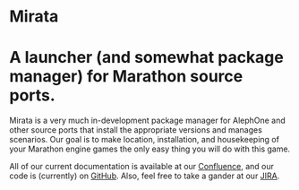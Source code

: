 # Mirata
# A launcher (and somewhat package manager) for Marathon source ports.

Mirata is a very much in-development package manager for AlephOne and other source ports that install the appropriate versions and manages scenarios. Our goal is to make location, installation, and housekeeping of your Marathon engine games the only easy thing you will do with this game.

All of our current documentation is available at our [Confluence](https://marathonspeedrun.atlassian.net/wiki/spaces/MIR), and our code is (currently) on [GitHub](https://github.com/marathon-speedrun-developers/mirata). Also, feel free to take a gander at our [JIRA](https://jira.marathonruns.net/projects/MIR/issues/MIR-1?filter=allopenissues).
